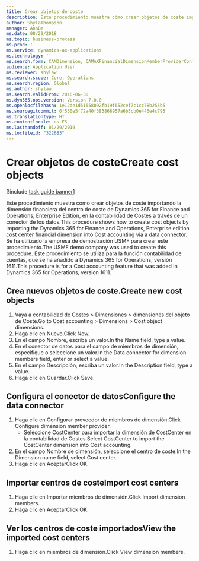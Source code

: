 ```yaml
---
title: Crear objetos de coste
description: Este procedimiento muestra cómo crear objetos de coste importando la dimensión financiera del centro de coste de Dynamics 365 for Finance and Operations, Enterprise Edition, en la contabilidad de Costes a través de un conector de los datos.
author: ShylaThompson
manager: AnnBe
ms.date: 08/29/2018
ms.topic: business-process
ms.prod: ''
ms.service: dynamics-ax-applications
ms.technology: ''
ms.search.form: CAMDimension, CAMAXFinancialDimensionMemberProviderConfiguration, CAMDimensionMember
audience: Application User
ms.reviewer: shylaw
ms.search.scope: Core, Operations
ms.search.region: Global
ms.author: shylaw
ms.search.validFrom: 2016-06-30
ms.dyn365.ops.version: Version 7.0.0
ms.openlocfilehash: 1e12de1d51658092fb19f652cef7c1cc78b255b5
ms.sourcegitcommit: 0f530e5f72a40f383868957a6b5cb0e446e4c795
ms.translationtype: HT
ms.contentlocale: es-ES
ms.lasthandoff: 01/29/2019
ms.locfileid: "322683"
---
```

# <a name="create-cost-objects"></a><span data-ttu-id="12b6b-103">Crear objetos de coste</span><span class="sxs-lookup"><span data-stu-id="12b6b-103">Create cost objects</span></span> 

[!include [task guide banner](../../includes/task-guide-banner.md)]

<span data-ttu-id="12b6b-104">Este procedimiento muestra cómo crear objetos de coste importando la dimensión financiera del centro de coste de Dynamics 365 for Finance and Operations, Enterprise Edition, en la contabilidad de Costes a través de un conector de los datos.</span><span class="sxs-lookup"><span data-stu-id="12b6b-104">This procedure shows how to create cost objects by importing the Dynamics 365 for Finance and Operations, Enterprise edition cost center financial dimension into Cost accounting via a data connector.</span></span> <span data-ttu-id="12b6b-105">Se ha utilizado la empresa de demostración USMF para crear este procedimiento.</span><span class="sxs-lookup"><span data-stu-id="12b6b-105">The USMF demo company was used to create this procedure.</span></span> <span data-ttu-id="12b6b-106">Este procedimiento se utiliza para la función contabilidad de cuentas, que se ha añadido a Dynamics 365 for Operations, versión 1611.</span><span class="sxs-lookup"><span data-stu-id="12b6b-106">This procedure is for a Cost accounting feature that was added in Dynamics 365 for Operations, version 1611.</span></span>


## <a name="create-new-cost-objects"></a><span data-ttu-id="12b6b-107">Crea nuevos objetos de coste.</span><span class="sxs-lookup"><span data-stu-id="12b6b-107">Create new cost objects</span></span>
1. <span data-ttu-id="12b6b-108">Vaya a contabilidad de Costes > Dimensiones > dimensiones del objeto de Coste.</span><span class="sxs-lookup"><span data-stu-id="12b6b-108">Go to Cost accounting > Dimensions > Cost object dimensions.</span></span>
2. <span data-ttu-id="12b6b-109">Haga clic en Nuevo.</span><span class="sxs-lookup"><span data-stu-id="12b6b-109">Click New.</span></span>
3. <span data-ttu-id="12b6b-110">En el campo Nombre, escriba un valor.</span><span class="sxs-lookup"><span data-stu-id="12b6b-110">In the Name field, type a value.</span></span>
4. <span data-ttu-id="12b6b-111">En el conector de datos para el campo de miembros de dimensión, especifique o seleccione un valor.</span><span class="sxs-lookup"><span data-stu-id="12b6b-111">In the Data connector for dimension members field, enter or select a value.</span></span>
5. <span data-ttu-id="12b6b-112">En el campo Descripción, escriba un valor.</span><span class="sxs-lookup"><span data-stu-id="12b6b-112">In the Description field, type a value.</span></span>
6. <span data-ttu-id="12b6b-113">Haga clic en Guardar.</span><span class="sxs-lookup"><span data-stu-id="12b6b-113">Click Save.</span></span>

## <a name="configure-the-data-connector"></a><span data-ttu-id="12b6b-114">Configura el conector de datos</span><span class="sxs-lookup"><span data-stu-id="12b6b-114">Configure the data connector</span></span>
1. <span data-ttu-id="12b6b-115">Haga clic en Configurar proveedor de miembros de dimensión.</span><span class="sxs-lookup"><span data-stu-id="12b6b-115">Click Configure dimension member provider.</span></span>
    * <span data-ttu-id="12b6b-116">Seleccione CostCenter para importar la dimensión de CostCenter en la contabilidad de Costes.</span><span class="sxs-lookup"><span data-stu-id="12b6b-116">Select CostCenter to import the CostCenter dimension into Cost accounting.</span></span>  
2. <span data-ttu-id="12b6b-117">En el campo Nombre de dimensión, seleccione el centro de coste.</span><span class="sxs-lookup"><span data-stu-id="12b6b-117">In the Dimension name field, select Cost center.</span></span>
3. <span data-ttu-id="12b6b-118">Haga clic en Aceptar</span><span class="sxs-lookup"><span data-stu-id="12b6b-118">Click OK.</span></span>

## <a name="import-cost-centers"></a><span data-ttu-id="12b6b-119">Importar centros de coste</span><span class="sxs-lookup"><span data-stu-id="12b6b-119">Import cost centers</span></span>
1. <span data-ttu-id="12b6b-120">Haga clic en Importar miembros de dimensión.</span><span class="sxs-lookup"><span data-stu-id="12b6b-120">Click Import dimension members.</span></span>
2. <span data-ttu-id="12b6b-121">Haga clic en Aceptar</span><span class="sxs-lookup"><span data-stu-id="12b6b-121">Click OK.</span></span>

## <a name="view-the-imported-cost-centers"></a><span data-ttu-id="12b6b-122">Ver los centros de coste importados</span><span class="sxs-lookup"><span data-stu-id="12b6b-122">View the imported cost centers</span></span>
1. <span data-ttu-id="12b6b-123">Haga clic en miembros de dimensión.</span><span class="sxs-lookup"><span data-stu-id="12b6b-123">Click View dimension members.</span></span>

